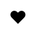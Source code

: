 ---
title: ❤️
layout: show_love/list
description: 表白，告白，在線告白，勇敢吐露你的心聲吧.
js: ["js/secret/show_love/parameter.js", "js/secret/show_love/data.js", "js/secret/show_love/list.js"]
css: ["css/secret/show_love/show_love.css"]
---